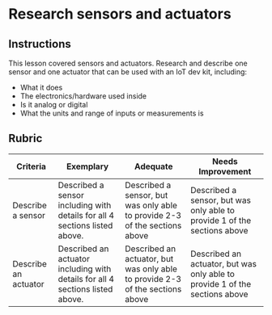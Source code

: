 # Research sensors and actuators

## Instructions

This lesson covered sensors and actuators. Research and describe one sensor and one actuator that can be used with an IoT dev kit, including:

* What it does
* The electronics/hardware used inside
* Is it analog or digital
* What the units and range of inputs or measurements is

## Rubric

| Criteria | Exemplary | Adequate | Needs Improvement |
| -------- | --------- | -------- | ----------------- |
| Describe a sensor | Described a sensor including with details for all 4 sections listed above. | Described a sensor, but was only able to provide 2-3 of the sections above | Described a sensor, but was only able to provide 1 of the sections above |
| Describe an actuator | Described an actuator including with details for all 4 sections listed above. | Described an actuator, but was only able to provide 2-3 of the sections above | Described an actuator, but was only able to provide 1 of the sections above |
